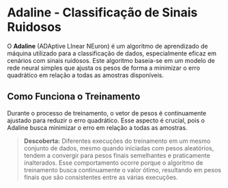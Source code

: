 # Adaline - Classificação de Sinais Ruidosos

O **Adaline** (ADAptive LInear NEuron) é um algoritmo de aprendizado de máquina utilizado para a classificação de dados, especialmente eficaz em cenários com sinais ruidosos. Este algoritmo baseia-se em um modelo de rede neural simples que ajusta os pesos de forma a minimizar o erro quadrático em relação a todas as amostras disponíveis.

## Como Funciona o Treinamento

Durante o processo de treinamento, o vetor de pesos é continuamente ajustado para reduzir o erro quadrático. Esse aspecto é crucial, pois o Adaline busca minimizar o erro em relação a todas as amostras.

> **Descoberta:** Diferentes execuções do treinamento em um mesmo conjunto de dados, mesmo quando iniciadas com pesos aleatórios, tendem a convergir para pesos finais semelhantes e praticamente inalterados. Esse comportamento ocorre porque o algoritmo de treinamento busca continuamente o valor ótimo, resultando em pesos finais que são consistentes entre as várias execuções.
